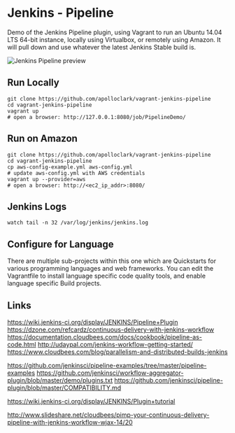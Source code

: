 # Jenkins - Pipeline

Demo of the Jenkins Pipeline plugin, using Vagrant to run an Ubuntu 14.04 LTS
64-bit instance, locally using Virtualbox, or remotely using Amazon. It will
pull down and use whatever the latest Jenkins Stable build is.

![Jenkins Pipeline preview]("https://github.com/apolloclark/vagrant-jenkins-pipeline/blob/master/preview.jpg")

## Run Locally
```shell
git clone https://github.com/apolloclark/vagrant-jenkins-pipeline
cd vagrant-jenkins-pipeline
vagrant up
# open a browser: http://127.0.0.1:8080/job/PipelineDemo/
```

## Run on Amazon
```shell
git clone https://github.com/apolloclark/vagrant-jenkins-pipeline
cd vagrant-jenkins-pipeline
cp aws-config-example.yml aws-config.yml
# update aws-config.yml with AWS credentials
vagrant up --provider=aws
# open a browser: http://<ec2_ip_addr>:8080/
```

## Jenkins Logs
```shell
watch tail -n 32 /var/log/jenkins/jenkins.log
```

## Configure for Language

There are multiple sub-projects within this one which are Quickstarts for
various programming languages and web frameworks. You can edit the Vagrantfile
to install language specific code quality tools, and enable language specific
Build projects.

## Links

https://wiki.jenkins-ci.org/display/JENKINS/Pipeline+Plugin
https://dzone.com/refcardz/continuous-delivery-with-jenkins-workflow
https://documentation.cloudbees.com/docs/cookbook/pipeline-as-code.html
http://udaypal.com/jenkins-workflow-getting-started/
https://www.cloudbees.com/blog/parallelism-and-distributed-builds-jenkins

https://github.com/jenkinsci/pipeline-examples/tree/master/pipeline-examples
https://github.com/jenkinsci/workflow-aggregator-plugin/blob/master/demo/plugins.txt
https://github.com/jenkinsci/pipeline-plugin/blob/master/COMPATIBILITY.md

https://wiki.jenkins-ci.org/display/JENKINS/Plugin+tutorial

http://www.slideshare.net/cloudbees/pimp-your-continuous-delivery-pipeline-with-jenkins-workflow-wjax-14/20

